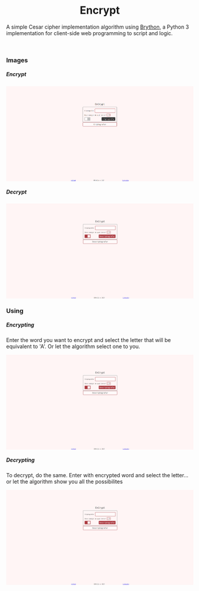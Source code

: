 <h1 align="center">Encrypt</h1>
<p>A simple Cesar cipher implementation algorithm using <a href="https://brython.info/" target="blank">Brython</a>, a Python 3 implementation for client-side web programming to script and logic.</p>
<br/>

<h3>Images</h3>
<h5>Encrypt</h5>
<img src="./images/Criptografar.png" alt="Imagem Criptografar" align="center">

<h5>Decrypt</h5>
<img src="./images/Descriptografar.png" alt="Imagem Criptografar" align="center">
<br/>

<h3>Using</h3>
<h5>Encrypting</h5>
<p>Enter the word you want to encrypt and select the letter that will be equivalent to 'A'. Or let the algorithm select one to you.</p>
<img src="./images/Descriptografar.png" alt="Imagem Criptografar" align="center">

<h5>Decrypting</h5>
<p>To decrypt, do the same. Enter with encrypted word and select the letter... or let the algorithm show you all the possibilites</p>
<img src="./images/Descriptografar.png" alt="Imagem Criptografar" align="center">
